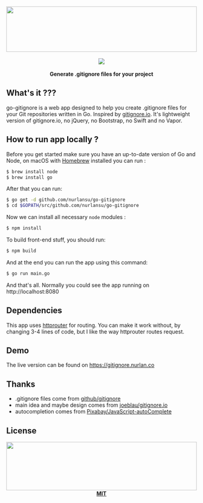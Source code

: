 <p align="center">
  <br>
  <a href="https://gitignore.nurlan.co">
    <img src="https://i.nurlan.co/go-gitignore.svg" width="100%" height="120">
  </a>
  <br><br>
  <a href='https://travis-ci.org/nurlansu/go-gitignore'>
    <img src='https://travis-ci.org/nurlansu/go-gitignore.svg?branch=appengine'>
  </a>
  <br><br>
  <strong>Generate .gitignore files for your project</strong>
</p>

## What's it ???

go-gitignore is a web app designed to help you create .gitignore files for your Git repositories written in Go. Inspired by [gitignore.io][git-io]. It's lightweight version of gitignore.io, no jQuery, no Bootstrap, no Swift and no Vapor.

## How to run app locally ?

Before you get started make sure you have an up-to-date version of Go and Node, on macOS with [Homebrew][brew] installed you can run :

```bash
$ brew install node
$ brew install go
```

After that you can run:

```bash
$ go get -d github.com/nurlansu/go-gitignore
$ cd $GOPATH/src/github.com/nurlansu/go-gitignore
```

Now we can install all necessary `node` modules :

```bash
$ npm install
```

To build front-end stuff, you should run:

```bash
$ npm build
```

And at the end you can run the app using this command:

```bash
$ go run main.go
```

And that's all. Normally you could see the app running on http://localhost:8080

## Dependencies

This app uses [httprouter][router] for routing. You can make it work without, by changing 3-4 lines of code, but I like the way httprouter routes request.

## Demo

The live version can be found on https://gitignore.nurlan.co

## Thanks

- .gitignore files come from [github/gitignore][gitignore]
- main idea and maybe design comes from [joeblau/gitignore.io][git-io-gh]
- autocompletion comes from [Pixabay/JavaScript-autoComplete][autocomplete]

## License

<p align="center">
  <a href="./LICENSE"><img src="https://i.nurlan.co/logo.svg" width="100%" height="128"></a>
  <a href="./LICENSE"><strong>MIT</strong></a>
</p>



[autocomplete]: https://github.com/Pixabay/JavaScript-autoComplete
[brew]: https://brew.sh
[git-io]: https://gitignore.io
[git-io-gh]: https://github.com/joeblau/gitignore.io
[gitignore]: https://github.com/github/gitignore
[router]: https://github.com/julienschmidt/httprouter
